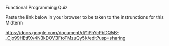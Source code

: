 Functional Programming Quiz


Paste the link below in your browser to be taken to the instrunctions for this Midterm


https://docs.google.com/document/d/1iPhYcPbDQ5B-_Cjo99HEtfXv4N3kDOV3FtoTMzuQy5k/edit?usp=sharing


